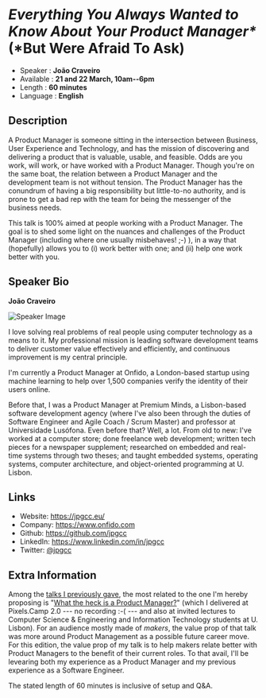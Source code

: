 _Everything You Always Wanted to Know About Your Product Manager*_ (*But Were Afraid To Ask)
=========================

* Speaker   : **João Craveiro**
* Available : **21 and 22 March, 10am--6pm**
* Length    : **60 minutes**
* Language  : **English**

Description
-----------

A Product Manager is someone sitting in the intersection between Business, User Experience and Technology, and has the mission of discovering and delivering a product that is valuable, usable, and feasible. Odds are you work, will work, or have worked with a Product Manager. Though you're on the same boat, the relation between a Product Manager and the development team is not without tension. The Product Manager has the conundrum of having a big responsibility but little-to-no authority, and is prone to get a bad rep with the team for being the messenger of the business needs.

This talk is 100% aimed at people working with a Product Manager. The goal is to shed some light on the nuances and challenges of the Product Manager (including where one usually misbehaves! ;-) ), in a way that (hopefully) allows you to (i) work better with one; and (ii) help one work better with you.

Speaker Bio
-----------

**João Craveiro**

![Speaker Image](https://raw.githubusercontent.com/jpgcc/jpgcc.github.io/master/img/me.jpg)

I love solving real problems of real people using computer technology as a means to it. My professional mission is leading software development teams to deliver customer value effectively and efficiently, and continuous improvement is my central principle.

I'm currently a Product Manager at Onfido, a London-based startup using machine learning to help over 1,500 companies verify the identity of their users online.

Before that, I was a Product Manager at Premium Minds, a Lisbon-based software development agency (where I've also been through the duties of Software Engineer and Agile Coach / Scrum Master) and professor at Universidade Lusófona. Even before that? Well, a lot. From old to new: I've worked at a computer store; done freelance web development; written tech pieces for a newspaper supplement; researched on embedded and real-time systems through two theses; and taught embedded systems, operating systems, computer architecture, and object-oriented programming at U. Lisbon.

Links
-----

* Website: https://jpgcc.eu/
* Company: https://www.onfido.com
* Github: https://github.com/jpgcc
* LinkedIn: https://www.linkedin.com/in/jpgcc
* Twitter: [@jpgcc](https://twitter.com/jpgcc_)

Extra Information
-----------------

Among the [talks I previously gave](https://jpgcc.eu/talks/), the most related to the one I'm hereby proposing is "[What the heck is a Product Manager?](https://docs.google.com/presentation/d/1yddHtvWbsGVhFpy2x28o5a0_LsHfczGFnL50HltwaJQ/edit?usp=sharing)" (which I delivered at Pixels.Camp 2.0 --- no recording :-( --- and also at invited lectures to Computer Science & Engineering and Information Technology students at U. Lisbon). For an audience mostly made of *makers*, the value prop of that talk was more around Product Management as a possible future career move. For this edition, the value prop of my talk is to help makers relate better with Product Managers to the benefit of their current roles. To that avail, I'll be levearing both my experience as a Product Manager and my previous experience as a Software Engineer.

The stated length of 60 minutes is inclusive of setup and Q&A.